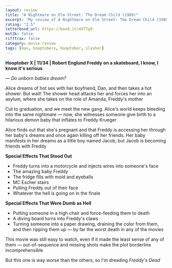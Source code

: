 ```yaml
---
layout: review
title: "A Nightmare on Elm Street: The Dream Child (1989)"
excerpt: "My review of A Nightmare on Elm Street: The Dream Child (1989)"
rating: "2.5"
letterboxd_url: https://boxd.it/4XT7g9
mst3k: false
rifftrax: false
category: movie-review
tags: [max, hooptoberx, hooptober, slasher]
---
```


<b>Hooptober X | 11/34 | Robert Englund
</b>
<b>Freddy on a skateboard, I know, I know it's serious</b>

<i>— Do unborn babies dream?</i>

Alice dreams of hot sex with her boyfriend, Dan, and then takes a hot shower. But wait! The shower head attacks her and forces her into an asylum, where she takes on the role of Amanda, Freddy's mother

Cut to graduation, and we meet the new gang. Alice's world keeps bleeding into the same nightmare — now, she witnesses someone give birth to a hilarious demon baby that inflates to Freddy Krueger

Alice finds out that she's pregnant and that Freddy is accessing her through her baby's dreams and once again killing off her friends. Her baby manifests in her dreams as a little boy named Jacob, but Jacob is becoming friends with Freddy

<b>Special Effects That Stood Out</b>

- Freddy turns into a motorcycle and injects wires into someone's face
- The amazing baby Freddy
- The fridge fills with mold and eyeballs
- MC Escher stairs
- Pulling Freddy out of their face
- Whatever the hell is going on in the finale

<b>Special Effects That Were Dumb as Hell</b>

- Putting someone in a high chair and force-feeding them to death
- A diving board turns into Freddy's claws
- Turning someone into a paper drawing, draining the color from them, and then ripping them up — by far the worst death in any of the movies

This movie was still easy to watch, even if it made the least sense of any of them — out-of-sequence and missing shots make the plot borderline incomprehensible

But this one is way worse than the others, so I'm dreading <i>Freddy's Dead
</i>
